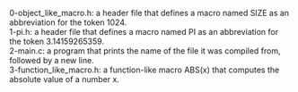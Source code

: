 0-object_like_macro.h: a header file that defines a macro named SIZE as an abbreviation for the token 1024.
<br>1-pi.h: a header file that defines a macro named PI as an abbreviation for the token 3.14159265359.
<br>2-main.c: a program that prints the name of the file it was compiled from, followed by a new line.
<br>3-function_like_macro.h: a function-like macro ABS(x) that computes the absolute value of a number x.
